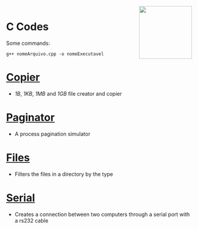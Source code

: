 <img align="right" width="143" height="143" src="https://upload.wikimedia.org/wikipedia/commons/thumb/1/18/ISO_C%2B%2B_Logo.svg/1200px-ISO_C%2B%2B_Logo.svg.png">

# C Codes

Some commands:
```commandline
g++ nomeArquivo.cpp -o nomeExecutavel
```

#

# [Copier](https://github.com/eduschadesoares/cCodes/tree/master/Copier)
* *1B*, *1KB*, *1MB* and *1GB* file creator and copier

#

# [Paginator](https://github.com/eduschadesoares/cCodes/tree/master/Paginator)
* A process pagination simulator

#

# [Files](https://github.com/eduschadesoares/cCodes/blob/master/Files/FilesType.cpp)
* Filters the files in a directory by the type

#

# [Serial](https://github.com/eduschadesoares/cCodes/tree/master/Serial)
* Creates a connection between two computers through a serial port with a rs232 cable
